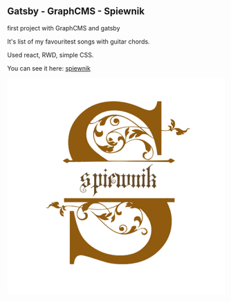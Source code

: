 ## Gatsby - GraphCMS - Spiewnik

first project with GraphCMS and gatsby

It's list of my favouritest songs with guitar chords.

Used react, RWD, simple CSS.

You can see it here: [spiewnik](http://spiewnik.zofiajanas.pl/)

![logo](https://github.com/zoska91/spiewnik/blob/master/src/images/S.png "logo")

